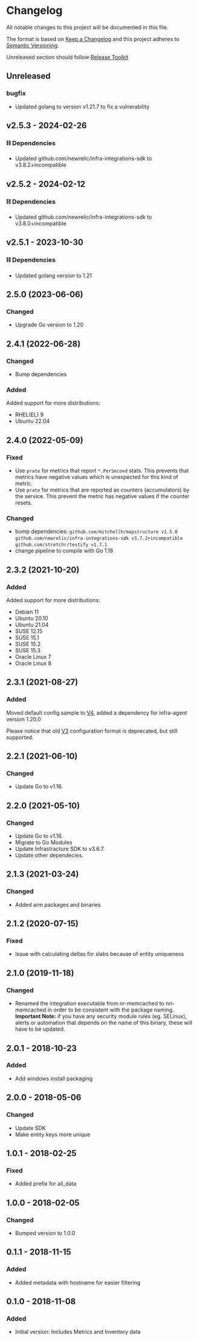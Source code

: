 # Changelog

All notable changes to this project will be documented in this file.

The format is based on [Keep a Changelog](http://keepachangelog.com/)
and this project adheres to [Semantic Versioning](http://semver.org/).

Unreleased section should follow [Release Toolkit](https://github.com/newrelic/release-toolkit#render-markdown-and-update-markdown)

## Unreleased

### bugfix
- Updated golang to version v1.21.7 to fix a vulnerability

## v2.5.3 - 2024-02-26

### ⛓️ Dependencies
- Updated github.com/newrelic/infra-integrations-sdk to v3.8.2+incompatible

## v2.5.2 - 2024-02-12

### ⛓️ Dependencies
- Updated github.com/newrelic/infra-integrations-sdk to v3.8.0+incompatible

## v2.5.1 - 2023-10-30

### ⛓️ Dependencies
- Updated golang version to 1.21

## 2.5.0 (2023-06-06)
### Changed
- Upgrade Go version to 1.20

## 2.4.1  (2022-06-28)

### Changed
- Bump dependencies
### Added
Added support for more distributions:
- RHEL(EL) 9
- Ubuntu 22.04

## 2.4.0 (2022-05-09)
### Fixed
- Use `prate` for metrics that report `*.PerSecond` stats. This prevents that metrics have negative values which is unexpected for this kind of metric.
- Use `prate` for metrics that are reported as counters (accumulators) by the service. This prevent the metric has negative values if the counter resets.
### Changed
- bump dependencies:
    `github.com/mitchellh/mapstructure v1.5.0`
	`github.com/newrelic/infra-integrations-sdk v3.7.2+incompatible`
	`github.com/stretchr/testify v1.7.1`
- change pipeline to compile with Go 1.18

## 2.3.2 (2021-10-20)
### Added
Added support for more distributions:
- Debian 11
- Ubuntu 20.10
- Ubuntu 21.04
- SUSE 12.15
- SUSE 15.1
- SUSE 15.2
- SUSE 15.3
- Oracle Linux 7
- Oracle Linux 8

## 2.3.1 (2021-08-27)
### Added
Moved default config.sample to [V4](https://docs.newrelic.com/docs/create-integrations/infrastructure-integrations-sdk/specifications/host-integrations-newer-configuration-format/), added a dependency for infra-agent version 1.20.0

Please notice that old [V3](https://docs.newrelic.com/docs/create-integrations/infrastructure-integrations-sdk/specifications/host-integrations-standard-configuration-format/) configuration format is deprecated, but still supported.

## 2.2.1 (2021-06-10)
### Changed
- Update Go to v1.16.

## 2.2.0 (2021-05-10)
### Changed
- Update Go to v1.16.
- Migrate to Go Modules
- Update Infrastracture SDK to v3.6.7.
- Update other dependecies.

## 2.1.3 (2021-03-24)
### Changed
- Added arm packages and binaries

## 2.1.2 (2020-07-15)
### Fixed
- Issue with calculating deltas for slabs because of entity uniqueness

## 2.1.0 (2019-11-18)
### Changed
- Renamed the integration executable from nr-memcached to nri-memcached in order to be consistent with the package naming. **Important Note:** if you have any security module rules (eg. SELinux), alerts or automation that depends on the name of this binary, these will have to be updated.

## 2.0.1 - 2018-10-23
### Added
- Add windows install packaging

## 2.0.0 - 2018-05-06
### Changed
- Update SDK
- Make entity keys more unique

## 1.0.1 - 2018-02-25
### Fixed
- Added prefix for all_data

## 1.0.0 - 2018-02-05
### Changed
- Bumped version to 1.0.0

## 0.1.1 - 2018-11-15
### Added
- Added metadata with hostname for easier filtering

## 0.1.0 - 2018-11-08
### Added
- Initial version: Includes Metrics and Inventory data
